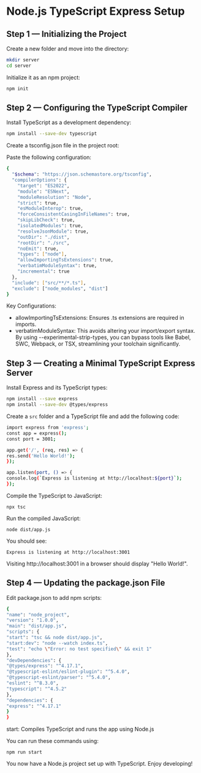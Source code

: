 # Node.js TypeScript Express Setup

## Step 1 — Initializing the Project

Create a new folder and move into the directory:

```bash
mkdir server
cd server
```

Initialize it as an npm project:

```bash
npm init
```

## Step 2 — Configuring the TypeScript Compiler

Install TypeScript as a development dependency:

```bash
npm install --save-dev typescript
```

Create a tsconfig.json file in the project root:

Paste the following configuration:

```bash
{
  "$schema": "https://json.schemastore.org/tsconfig",
  "compilerOptions": {
    "target": "ES2022",
    "module": "ESNext",
    "moduleResolution": "Node",
    "strict": true,
    "esModuleInterop": true,
    "forceConsistentCasingInFileNames": true,
    "skipLibCheck": true,
    "isolatedModules": true,
    "resolveJsonModule": true,
    "outDir": "./dist",
    "rootDir": "./src",
    "noEmit": true,
    "types": ["node"],
    "allowImportingTsExtensions": true,
    "verbatimModuleSyntax": true,
    "incremental": true
  },
  "include": ["src/**/*.ts"],
  "exclude": ["node_modules", "dist"]
}
```

Key Configurations:

- allowImportingTsExtensions: Ensures .ts extensions are required in imports.
- verbatimModuleSyntax: This avoids altering your import/export syntax. By using --experimental-strip-types, you can bypass tools like Babel, SWC, Webpack, or TSX, streamlining your toolchain significantly.

## Step 3 — Creating a Minimal TypeScript Express Server

Install Express and its TypeScript types:

```bash
npm install --save express
npm install --save-dev @types/express
```

Create a `src` folder and a TypeScript file and add the following code:

```bash
import express from 'express';
const app = express();
const port = 3001;

app.get('/', (req, res) => {
res.send('Hello World!');
});

app.listen(port, () => {
console.log(`Express is listening at http://localhost:${port}`);
});
```

Compile the TypeScript to JavaScript:

```
npx tsc
```

Run the compiled JavaScript:

```
node dist/app.js
```

You should see:

```
Express is listening at http://localhost:3001
```

Visiting http://localhost:3001 in a browser should display "Hello World!".

## Step 4 — Updating the package.json File

Edit package.json to add npm scripts:

```bash
{
"name": "node_project",
"version": "1.0.0",
"main": "dist/app.js",
"scripts": {
"start": "tsc && node dist/app.js",
"start:dev": "node --watch index.ts",
"test": "echo \"Error: no test specified\" && exit 1"
},
"devDependencies": {
"@types/express": "^4.17.1",
"@typescript-eslint/eslint-plugin": "^5.4.0",
"@typescript-eslint/parser": "^5.4.0",
"eslint": "^8.3.0",
"typescript": "^4.5.2"
},
"dependencies": {
"express": "^4.17.1"
}
}
```

start: Compiles TypeScript and runs the app using Node.js

You can run these commands using:

```
npm run start
```

You now have a Node.js project set up with TypeScript. Enjoy developing!
